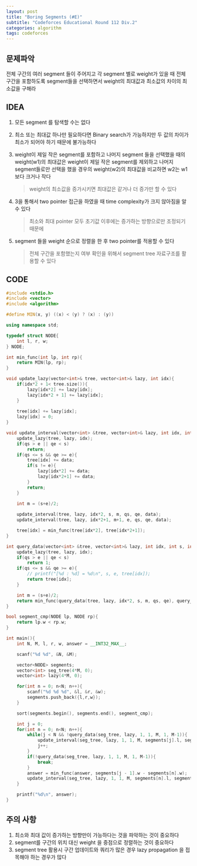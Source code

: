 ```yaml
---
layout: post
title: "Boring Segments (#E)"
subtitle: "Codeforces Educational Round 112 Div.2"
categories: algorithm
tags: codeforces
---
```


## 문제파악

전체 구간의 여러 segment 들이 주어지고 각 segment 별로 weight가 있을 때 전체 구간을 포함하도록 segment들을 선택하면서 weight의 최대값과 최소값의 차이의 최소값을 구해라



## IDEA

1. 모든 segment 를 탐색할 수는 없다

2. 최소 또는 최대값 하나만 필요하다면 Binary search가 가능하지만 두 값의 차이가 최소가 되어야 하기 때문에 불가능하다

3. weight이 제일 작은 segment를 포함하고 나머지 segment 들을 선택했을 때의 weight(w1)의 최대값은 weight이 제일 작은 segment를 제외하고 나머지 segment들로만 선택을 했을 경우의 weight(w2)의 최대값을 비교하면 w2는 w1보다 크거나 작다

   > weight의 최소값을 증가시키면 최대값은 같거나 더 증가만 할 수 있다

4. 3을 통해서 two pointer 접근을 하였을 때 time complexity가 크지 않아짐을 알 수 있다

   > 최소와 최대 pointer 모두 초기값 이후에는 증가하는 방향으로만 조정되기 때문에

5. segment 들을 weight 순으로 정렬을 한 후 two pointer를 적용할 수 있다

   > 전체 구간을 포함했는지 여부 확인을 위해서 segment tree 자료구조를 활용할 수 있다




## CODE

```c++
#include <stdio.h>
#include <vector>
#include <algorithm>

#define MIN(x, y) ((x) < (y) ? (x) : (y))

using namespace std;

typedef struct NODE{
    int l, r, w;
} NODE;

int min_func(int lp, int rp){
    return MIN(lp, rp);
}

void update_lazy(vector<int>& tree, vector<int>& lazy, int idx){
    if(idx*2 + 1< tree.size()){
        lazy[idx*2] += lazy[idx];
        lazy[idx*2 + 1] += lazy[idx];
    }
    
    tree[idx] += lazy[idx];
    lazy[idx] = 0;
}

void update_interval(vector<int> &tree, vector<int>& lazy, int idx, int s, int e, int qs, int qe, int data){
    update_lazy(tree, lazy, idx);
    if(qs > e || qe < s)
        return;
    if(qs <= s && qe >= e){
        tree[idx] += data;
        if(s != e){
            lazy[idx*2] += data;
            lazy[idx*2+1] += data;
        }
        return;
    }

    int m = (s+e)/2;
    
    update_interval(tree, lazy, idx*2, s, m, qs, qe, data);
    update_interval(tree, lazy, idx*2+1, m+1, e, qs, qe, data);

    tree[idx] = min_func(tree[idx*2], tree[idx*2+1]);
}

int query_data(vector<int> &tree, vector<int>& lazy, int idx, int s, int e, int qs, int qe){
    update_lazy(tree, lazy, idx);
    if(qs > e || qe < s)
        return 1;
    if(qs <= s && qe >= e){
        // printf("[%d : %d] = %d\n", s, e, tree[idx]);
        return tree[idx];
    }

    int m = (s+e)/2;
    return min_func(query_data(tree, lazy, idx*2, s, m, qs, qe), query_data(tree, lazy, idx*2+1, m+1, e, qs, qe));
}

bool segment_cmp(NODE lp, NODE rp){
    return lp.w < rp.w;
}

int main(){
    int N, M, l, r, w, answer = __INT32_MAX__;

    scanf("%d %d", &N, &M);

    vector<NODE> segments;
    vector<int> seg_tree(4*M, 0);
    vector<int> lazy(4*M, 0);

    for(int n = 0; n<N; n++){
        scanf("%d %d %d", &l, &r, &w);
        segments.push_back({l,r,w});
    }

    sort(segments.begin(), segments.end(), segment_cmp);

    int j = 0;
    for(int n = 0; n<N; n++){
        while(j < N && !query_data(seg_tree, lazy, 1, 1, M, 1, M-1)){
            update_interval(seg_tree, lazy, 1, 1, M, segments[j].l, segments[j].r - 1, 1);
            j++;
        }
        if(!query_data(seg_tree, lazy, 1, 1, M, 1, M-1)){
            break;
        }
        answer = min_func(answer, segments[j - 1].w - segments[n].w);
        update_interval(seg_tree, lazy, 1, 1, M, segments[n].l, segments[n].r - 1, -1);
    }

    printf("%d\n", answer);
}
```



## 주의 사항

1. 최소와 최대 값이 증가하는 방향만이 가능하다는 것을 파악하는 것이 중요하다
2. segment를 구간의 위치 대신 weight 을 중점으로 정렬하는 것이 중요하다
3. segment tree 활용시 구간 업데이트와 쿼리가 많은 경우 lazy propagation 을 접목해야 하는 경우가 많다

